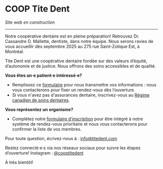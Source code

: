 # COOP Tite Dent

*Site web en construction*

---

Notre coopérative dentaire est en pleine préparation! Retrouvez Dr. Cassandre D. Mallette, dentiste, dans notre équipe. Nous serons ravies de vous accueillir dès septembre 2025 au 275 rue Saint-Zotique Est, à Montréal.

Tite Dent est une coopérative dentaire fondée sur des valeurs d’équité, d’autonomie et de justice. Nous offrons des soins accessibles et de qualité.

**Vous êtes un·e patient·e intéressé·e?**

- Remplissez ce [formulaire](https://framaforms.org/coop-tite-dent-1750968104) pour nous transmettre vos informations : nous vous contacterons pour fixer un rendez-vous dès l’ouverture.
- Si vous n'avez pas d'assurances dentaire, inscrivez-vous au [Régime canadien de soins dentaires](https://www.canada.ca/fr/services/prestations/dentaire/regime-soins-dentaires.html).

**Vous représentez un organisme?**

- Complétez notre [formulaire d'inscription](https://framaforms.org/coop-tite-dent-1750968104) pour être intégré à notre système de rendez-vous prioritaire et nous vous contacterons pour confirmer la liste de vos membres. 

Pour toute question, écrivez-nous à : [info@titedent.com](mailto:info@titedent.com)

Restez connecté·e·s via nos réseaux sociaux pour suivre les étapes d’ouverture!
Instagram : [@cooptitedent](https://www.instagram.com/titedentcoop)

À très bientôt!

